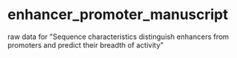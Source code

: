 # enhancer_promoter_manuscript

raw data for
"Sequence characteristics distinguish enhancers from promoters and predict their breadth of activity"
